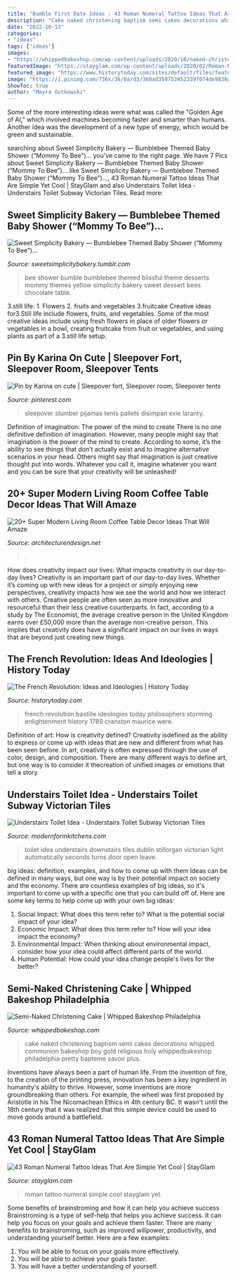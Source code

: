 ```yaml
---
title: "Bumble First Date Ideas : 43 Roman Numeral Tattoo Ideas That Are Simple Yet Cool"
description: "Cake naked christening baptism semi cakes decorations whipped communion bakeshop boy gold religious holy whippedbakeshop philadelphia pretty bapteme savoir plus"
date: "2022-10-13"
categories:
- "ideas"
tags: ["ideas"]
images:
- "https://whippedbakeshop.com/wp-content/uploads/2020/10/naked-christening-cake-whipped-bakeshop-2.jpg"
featuredImage: "https://stayglam.com/wp-content/uploads/2020/02/Roman-Numeral-Tattoo-Ideas-660x400.jpg"
featured_image: "https://www.historytoday.com/sites/default/files/features/bastille.jpg"
image: "https://i.pinimg.com/736x/36/8a/d3/368ad3507524523397074de9838a636a.jpg"
ShowToc: true
author: "Mayra Gutkowski"
---
```



Some of the more interesting ideas were what was called the "Golden Age of AI," which involved machines becoming faster and smarter than humans. Another idea was the development of a new type of energy, which would be green and sustainable.

	

		
searching about Sweet Simplicity Bakery — Bumblebee Themed Baby Shower (“Mommy To Bee”)... you've came to the right page. We have 7 Pics about Sweet Simplicity Bakery — Bumblebee Themed Baby Shower (“Mommy To Bee”)... like Sweet Simplicity Bakery — Bumblebee Themed Baby Shower (“Mommy To Bee”)..., 43 Roman Numeral Tattoo Ideas That Are Simple Yet Cool | StayGlam and also Understairs Toilet Idea - Understairs Toilet Subway Victorian Tiles. Read more:
		
    
## Sweet Simplicity Bakery — Bumblebee Themed Baby Shower (“Mommy To Bee”)...

<img loading=lazy src="https://66.media.tumblr.com/4e7ec05e66f9ffc2a8a0cc01cd2cfaf7/tumblr_ne45q0T7cs1ty8ibio10_1280.jpg" onerror="this.onerror=null;this.src='https://tse3.mm.bing.net/th?id=OIP.pBGqs6_fUYb8IwH70FJCeAHaLH&amp;pid=15.1';" alt="Sweet Simplicity Bakery — Bumblebee Themed Baby Shower (“Mommy To Bee”)...">

_Source: sweetsimplicitybakery.tumblr.com_

>bee shower bumble bumblebee themed blissful theme desserts mommy themes yellow simplicity bakery sweet dessert bees chocolate table. 

	

3.still life: 1. Flowers 2. fruits and vegetables 3.fruitcake
Creative ideas for3.Still life include flowers, fruits, and vegetables. Some of the most creative ideas include using fresh flowers in place of older flowers or vegetables in a bowl, creating fruitcake from fruit or vegetables, and using plants as part of a 3.still life setup.

    
## Pin By Karina On Cute | Sleepover Fort, Sleepover Room, Sleepover Tents

<img loading=lazy src="https://i.pinimg.com/736x/36/8a/d3/368ad3507524523397074de9838a636a.jpg" onerror="this.onerror=null;this.src='https://tse2.mm.bing.net/th?id=OIP.2VJM-za6RhtC6US52VVNfAHaJ3&amp;pid=15.1';" alt="Pin by Karina on cute | Sleepover fort, Sleepover room, Sleepover tents">

_Source: pinterest.com_

>sleepover slumber pijamas tents pallets disimpan exie laranty. 

	

Definition of imagination: The power of the mind to create
There is no one definitive definition of imagination. However, many people might say that imagination is the power of the mind to create. According to some, it’s the ability to see things that don’t actually exist and to imagine alternative scenarios in your head. Others might say that imagination is just creative thought put into words. Whatever you call it, imagine whatever you want and you can be sure that your creativity will be unleashed!

    
## 20+ Super Modern Living Room Coffee Table Decor Ideas That Will Amaze

<img loading=lazy src="https://cdn.architecturendesign.net/wp-content/uploads/2015/11/AD-21-bottle-vase-coffee-table-decor.jpg" onerror="this.onerror=null;this.src='https://tse4.mm.bing.net/th?id=OIP.kWCZLd9woBskpfGy9AqRaAHaKc&amp;pid=15.1';" alt="20+ Super Modern Living Room Coffee Table Decor Ideas That Will Amaze">

_Source: architecturendesign.net_

>. 

	

How does creativity impact our lives: What impacts creativity in our day-to-day lives?
Creativity is an important part of our day-to-day lives. Whether it’s coming up with new ideas for a project or simply enjoying new perspectives, creativity impacts how we see the world and how we interact with others. Creative people are often seen as more innovative and resourceful than their less creative counterparts. In fact, according to a study by The Economist, the average creative person in the United Kingdom earns over £50,000 more than the average non-creative person. This implies that creativity does have a significant impact on our lives in ways that are beyond just creating new things.

    
## The French Revolution: Ideas And Ideologies | History Today

<img loading=lazy src="https://www.historytoday.com/sites/default/files/features/bastille.jpg" onerror="this.onerror=null;this.src='https://tse1.mm.bing.net/th?id=OIP.zhEhR5-i78WI165u_7veFQHaF3&amp;pid=15.1';" alt="The French Revolution: Ideas and Ideologies | History Today">

_Source: historytoday.com_

>french revolution bastille ideologies today philosophers storming enlightenment history 1789 cranston maurice were. 

	

Definition of art: How is creativity defined?
Creativity isdefined as the ability to express or come up with ideas that are new and different from what has been seen before. In art, creativity is often expressed through the use of color, design, and composition. There are many different ways to define art, but one way is to consider it thecreation of unified images or emotions that tell a story.

    
## Understairs Toilet Idea - Understairs Toilet Subway Victorian Tiles

<img loading=lazy src="https://modernformkitchens.com/wp-content/uploads/2016/09/20160714_092005-e1473433419123-768x1024.jpg" onerror="this.onerror=null;this.src='https://tse3.mm.bing.net/th?id=OIP.iUnTKRJ-OU1J32eV0mIQEAHaJ4&amp;pid=15.1';" alt="Understairs Toilet Idea - Understairs Toilet Subway Victorian Tiles">

_Source: modernformkitchens.com_

>toilet idea understairs downstairs tiles dublin stillorgan victorian light automatically seconds turns door open leave. 

	

big ideas: definition, examples, and how to come up with them
Ideas can be defined in many ways, but one way is by their potential impact on society and the economy. There are countless examples of big ideas, so it's important to come up with a specific one that you can build off of. Here are some key terms to help come up with your own big ideas:
1. Social Impact: What does this term refer to? What is the potential social impact of your idea?  
2. Economic Impact: What does this term refer to? How will your idea impact the economy?  
3. Environmental Impact: When thinking about environmental impact, consider how your idea could affect different parts of the world. 
4. Human Potential: How could your idea change people's lives for the better?

    
## Semi-Naked Christening Cake | Whipped Bakeshop Philadelphia

<img loading=lazy src="https://whippedbakeshop.com/wp-content/uploads/2020/10/naked-christening-cake-whipped-bakeshop-2.jpg" onerror="this.onerror=null;this.src='https://tse2.mm.bing.net/th?id=OIP.Q9zBQP3RWiR9KP5DNmMMMAHaKL&amp;pid=15.1';" alt="Semi-Naked Christening Cake | Whipped Bakeshop Philadelphia">

_Source: whippedbakeshop.com_

>cake naked christening baptism semi cakes decorations whipped communion bakeshop boy gold religious holy whippedbakeshop philadelphia pretty bapteme savoir plus. 

	

Inventions have always been a part of human life. From the invention of fire, to the creation of the printing press, innovation has been a key ingredient in humanity's ability to thrive. However, some inventions are more groundbreaking than others. For example, the wheel was first proposed by Aristotle in his The Nicomachean Ethics in 4th century BC. It wasn't until the 18th century that it was realized that this simple device could be used to move goods around a battlefield.

    
## 43 Roman Numeral Tattoo Ideas That Are Simple Yet Cool | StayGlam

<img loading=lazy src="https://stayglam.com/wp-content/uploads/2020/02/Roman-Numeral-Tattoo-Ideas-660x400.jpg" onerror="this.onerror=null;this.src='https://tse4.mm.bing.net/th?id=OIP.s3QHjBfSvhaMJg3kW727AgHaEf&amp;pid=15.1';" alt="43 Roman Numeral Tattoo Ideas That Are Simple Yet Cool | StayGlam">

_Source: stayglam.com_

>roman tattoo numeral simple cool stayglam yet. 

	

Some benefits of brainstroming and how it can help you achieve success
Brainstroming is a type of self-help that helps you achieve success. It can help you focus on your goals and achieve them faster. There are many benefits to brainstroming, such as improved willpower, productivity, and understanding yourself better. Here are a few examples: 
1) You will be able to focus on your goals more effectively.
2) You will be able to achieve your goals faster.
3) You will have a better understanding of yourself.

